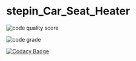 # stepin_Car_Seat_Heater

![code quality score](https://www.code-inspector.com/project/28919/score/svg)

![code grade](https://www.code-inspector.com/project/28919/status/svg)

[![Codacy Badge](https://app.codacy.com/project/badge/Grade/5f783f10f459466e807c8770027db45a)](https://www.codacy.com/gh/BhavanaChelpur/stepin_Car_Seat_Heater/dashboard?utm_source=github.com&amp;utm_medium=referral&amp;utm_content=BhavanaChelpur/stepin_Car_Seat_Heater&amp;utm_campaign=Badge_Grade)
